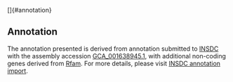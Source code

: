 []{#annotation}

Annotation
----------

The annotation presented is derived from annotation submitted to
[INSDC](http://www.insdc.org) with the assembly accession
[GCA\_001638945.1](http://www.ebi.ac.uk/ena/data/view/GCA_001638945.1),
with additional non-coding genes derived from
[Rfam](http://rfam.xfam.org/). For more details, please visit [INSDC
annotation
import](http://ensemblgenomes.org/info/data/insdc_annotation).
